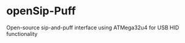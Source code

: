 openSip-Puff
============

Open-source sip-and-puff interface using ATMega32u4 for USB HID functionality